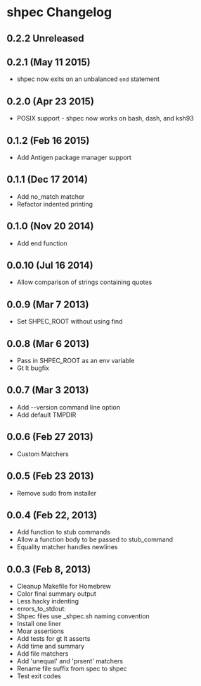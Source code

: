 # shpec Changelog

## 0.2.2 Unreleased

## 0.2.1 (May 11 2015)
  * shpec now exits on an unbalanced `end` statement

## 0.2.0 (Apr 23 2015)
  * POSIX support - shpec now works on bash, dash, and ksh93

## 0.1.2 (Feb 16 2015)
  * Add Antigen package manager support

## 0.1.1 (Dec 17 2014)
  * Add no_match matcher
  * Refactor indented printing

## 0.1.0 (Nov 20 2014)

 * Add end function

## 0.0.10 (Jul 16 2014)

 * Allow comparison of strings containing quotes

## 0.0.9 (Mar 7 2013)

 * Set SHPEC_ROOT without using find

## 0.0.8 (Mar 6 2013)

 * Pass in SHPEC_ROOT as an env variable
 * Gt lt bugfix

## 0.0.7 (Mar 3 2013)

 * Add --version command line option
 * Add default TMPDIR

## 0.0.6 (Feb 27 2013)

 * Custom Matchers

## 0.0.5 (Feb 23 2013)

 * Remove sudo from installer

## 0.0.4 (Feb 22, 2013)

 * Add function to stub commands
 * Allow a function body to be passed to stub_command
 * Equality matcher handles newlines

## 0.0.3 (Feb 8, 2013)

  * Cleanup Makefile for Homebrew
  * Color final summary output
  * Less hacky indenting
  * errors_to_stdout:
  * Shpec files use <name>_shpec.sh naming convention
  * Install one liner
  * Moar assertions
  * Add tests for gt lt asserts
  * Add time and summary
  * Add file matchers
  * Add 'unequal' and 'prsent' matchers
  * Rename file suffix from spec to shpec
  * Test exit codes
